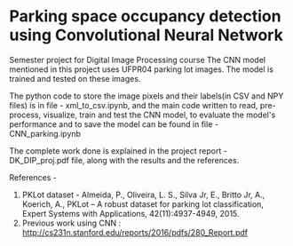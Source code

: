 # Parking space occupancy detection using Convolutional Neural Network

Semester project for Digital Image Processing course
The CNN model mentioned in this project uses UFPR04 parking lot images. The model is trained and tested on these images.

The python code to store the image pixels and their labels(in CSV and NPY files) is in file - xml_to_csv.ipynb, and the main code written to read, pre-process, visualize, train and test the CNN model, to evaluate the model's performance and to save the model can be found in file - CNN_parking.ipynb

The complete work done is explained in the project report - DK_DIP_proj.pdf file, along with the results and the references.

References - 
1. PKLot dataset - Almeida, P., Oliveira, L. S., Silva Jr, E., Britto Jr, A., Koerich, A., PKLot – A robust dataset for parking lot classification, Expert Systems with Applications, 42(11):4937-4949, 2015. 
2. Previous work using CNN : http://cs231n.stanford.edu/reports/2016/pdfs/280_Report.pdf
